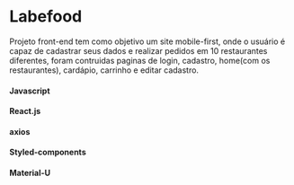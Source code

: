 # Labefood
Projeto front-end tem como objetivo um site mobile-first, onde o usuário é capaz de cadastrar seus dados e realizar pedidos em 10 restaurantes diferentes, foram contruidas paginas de login, cadastro, home(com os restaurantes), cardápio, carrinho e editar cadastro.

#### Javascript
#### React.js
#### axios
#### Styled-components
#### Material-U
